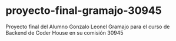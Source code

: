 # proyecto-final-gramajo-30945
Proyecto final del Alumno Gonzalo Leonel Gramajo para el curso de Backend de Coder House en su comisión 30945
